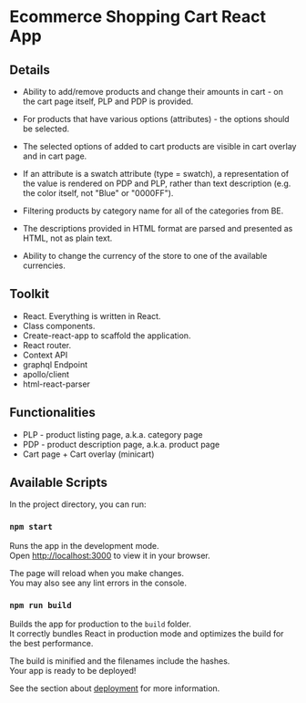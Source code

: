 # Ecommerce Shopping Cart React App

## Details

-  Ability to add/remove products and change their amounts in cart - on the cart page itself, PLP and PDP is provided.

-  For products that have various options (attributes) - the options should be selected.

-  The selected options of added to cart products are visible in cart overlay and in cart page.

-  If an attribute is a swatch attribute (type = swatch), a representation of the value is rendered on PDP and PLP, rather than text description (e.g. the color itself, not "Blue" or "0000FF").

-  Filtering products by category name for all of the categories from BE.

-  The descriptions provided in HTML format are parsed and presented as HTML, not as plain text.

-  Ability to change the currency of the store to one of the available currencies.

## Toolkit

-  React. Everything is written in React.
-  Class components.
-  Create-react-app to scaffold the application.
-  React router.
-  Context API
-  graphql Endpoint
-  apollo/client
-  html-react-parser

## Functionalities

-  PLP - product listing page, a.k.a. category page
-  PDP - product description page, a.k.a. product page
-  Cart page + Cart overlay (minicart)

## Available Scripts

In the project directory, you can run:

### `npm start`

Runs the app in the development mode.\
Open [http://localhost:3000](http://localhost:3000) to view it in your browser.

The page will reload when you make changes.\
You may also see any lint errors in the console.

### `npm run build`

Builds the app for production to the `build` folder.\
It correctly bundles React in production mode and optimizes the build for the best performance.

The build is minified and the filenames include the hashes.\
Your app is ready to be deployed!

See the section about [deployment](https://facebook.github.io/create-react-app/docs/deployment) for more information.
